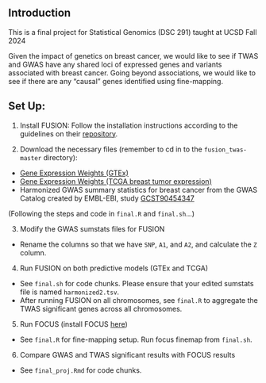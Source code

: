 ## Introduction

This is a final project for Statistical Genomics (DSC 291) taught at UCSD Fall 2024

Given the impact of genetics on breast cancer, we would like to see if TWAS and GWAS have any shared loci of expressed genes and variants associated with breast cancer. Going beyond associations, we would like to see if there are any “causal” genes identified using fine-mapping.

## Set Up:

1. Install FUSION: Follow the installation instructions according to the guidelines on their [repository](http://gusevlab.org/projects/fusion/).

2. Download the necessary files (remember to cd in to the `fusion_twas-master` directory):

- [Gene Expression Weights (GTEx)](https://s3.us-west-1.amazonaws.com/gtex.v8.fusion/EUR/GTExv8.EUR.Breast_Mammary_Tissue.tar.gz)
- [Gene Expression Weights (TCGA breast tumor expression)](http://gusevlab.org/projects/fusion/weights/GusevLawrenson_2019_NG/TCGA-BRCA.GE.TUMOR.tar.bz2)
- Harmonized GWAS summary statistics for breast cancer from the GWAS Catalog created by EMBL-EBI, study [GCST90454347](https://ftp.ebi.ac.uk/pub/databases/gwas/summary_statistics/GCST90454001-GCST90455000/GCST90454347/harmonised/GCST90454347.h.tsv.gz)

(Following the steps and code in `final.R` and `final.sh`...) 

3. Modify the GWAS sumstats files for FUSION

- Rename the columns so that we have `SNP`, `A1`, and `A2`, and calculate the `Z` column. 

4. Run FUSION on both predictive models (GTEx and TCGA)

- See `final.sh` for code chunks. Please ensure that your edited sumstats file is named `harmonized2.tsv`. 
- After running FUSION on all chromosomes, see `final.R` to aggregate the TWAS significant genes across all chromosomes. 

5. Run FOCUS (install FOCUS [here](https://github.com/mancusolab/ma-focus))

- See `final.R` for fine-mapping setup. Run focus finemap from `final.sh`.

6. Compare GWAS and TWAS significant results with FOCUS results

- See `final_proj.Rmd` for code chunks.
